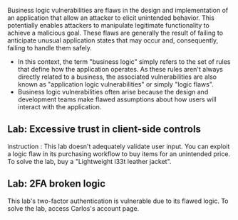 Business logic vulnerabilities are flaws in the design and implementation of an application that allow an attacker to elicit unintended behavior. This potentially enables attackers to manipulate legitimate functionality to achieve a malicious goal. These flaws are generally the result of failing to anticipate unusual application states that may occur and, consequently, failing to handle them safely.

- In this context, the term "business logic" simply refers to the set of rules that define how the application operates. As these rules aren't always directly related to a business, the associated vulnerabilities are also known as "application logic vulnerabilities" or simply "logic flaws".
- Business logic vulnerabilities often arise because the design and development teams make flawed assumptions about how users will interact with the application.
## Lab: Excessive trust in client-side controls
instruction : This lab doesn't adequately validate user input. You can exploit a logic flaw in its purchasing workflow to buy items for an unintended price. To solve the lab, buy a "Lightweight l33t leather jacket".
## Lab: 2FA broken logic
This lab's two-factor authentication is vulnerable due to its flawed logic. To solve the lab, access Carlos's account page.
